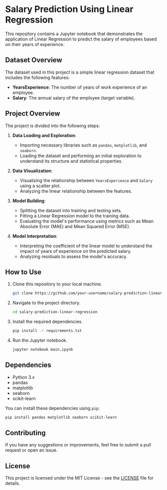 # Salary Prediction Using Linear Regression

This repository contains a Jupyter notebook that demonstrates the application of Linear Regression to predict the salary of employees based on their years of experience.

## Dataset Overview

The dataset used in this project is a simple linear regression dataset that includes the following features:

- **YearsExperience**: The number of years of work experience of an employee.
- **Salary**: The annual salary of the employee (target variable).

## Project Overview

The project is divided into the following steps:

1. **Data Loading and Exploration**: 
   - Importing necessary libraries such as `pandas`, `matplotlib`, and `seaborn`.
   - Loading the dataset and performing an initial exploration to understand its structure and statistical properties.
   
2. **Data Visualization**:
   - Visualizing the relationship between `YearsExperience` and `Salary` using a scatter plot.
   - Analyzing the linear relationship between the features.

3. **Model Building**:
   - Splitting the dataset into training and testing sets.
   - Fitting a Linear Regression model to the training data.
   - Evaluating the model's performance using metrics such as Mean Absolute Error (MAE) and Mean Squared Error (MSE).

4. **Model Interpretation**:
   - Interpreting the coefficient of the linear model to understand the impact of years of experience on the predicted salary.
   - Analyzing residuals to assess the model's accuracy.

## How to Use

1. Clone this repository to your local machine.
   ```bash
   git clone https://github.com/your-username/salary-prediction-linear-regression.git
   ```
   
2. Navigate to the project directory.
   ```bash
   cd salary-prediction-linear-regression
   ```

3. Install the required dependencies.
   ```bash
   pip install -r requirements.txt
   ```

4. Run the Jupyter notebook.
   ```bash
   jupyter notebook main.ipynb
   ```

## Dependencies

- Python 3.x
- pandas
- matplotlib
- seaborn
- scikit-learn

You can install these dependencies using `pip`:
```bash
pip install pandas matplotlib seaborn scikit-learn
```

## Contributing

If you have any suggestions or improvements, feel free to submit a pull request or open an issue.

## License

This project is licensed under the MIT License - see the [LICENSE](LICENSE) file for details.
